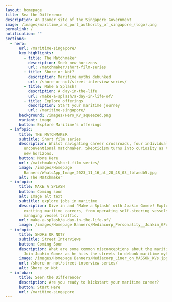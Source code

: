 ```yaml
---
layout: homepage
title: Sea the Difference
description: An Isomer site of the Singapore Government
image: /images/maritime_and_port_authority_of_singapore_(logo).png
permalink: /
notification: ""
sections:
  - hero:
      url: /maritime-singapore/
      key_highlights:
        - title: The Matchmaker
          description: Seek new horizons
          url: /matchmaker/short-film-series
        - title: Shore or Not?
          description: Maritime myths debunked
          url: /shore-or-not/street-interview-series/
        - title: Make a Splash!
          description: A day-in-the-life
          url: /make-a-splash/a-day-in-life-of/
        - title: Explore offerings
          description: Start your maritime journey
          url: /maritime-singapore/
      background: /images/Hero_KV_squeezed.png
      variant: image
      button: Explore Maritime's offerings
  - infopic:
      title: THE MATCHMAKER
      subtitle: Short film series
      description: Whilst navigating career crossroads, four individuals meet an
        unconventional matchmaker. Skepticism turns into curiosity as they seek
        new horizons.
      button: More Here
      url: /matchmaker/short-film-series/
      image: /images/Homepage
        Banners/WhatsApp_Image_2023_11_16_at_20_48_03_fbfaedb5.jpg
      alt: The Matchmaker
  - infopic:
      title: MAKE A SPLASH
      button: Coming soon
      alt: Image alt text
      subtitle: explore jobs in maritime
      description: Dive in and 'Make a Splash' with Joakim Gomez! Explore new,
        exciting maritime careers, from operating self-steering vessels to
        managing vessel traffic.
      url: make-a-splash/a-day-in-the-life-of/
      image: /images/Homepage Banners/Mediacorp_Personality__Joakim_GFomez.jpg
  - infopic:
      title: SHORE OR NOT?
      subtitle: Street Interviews
      button: Coming Soon
      description: What are some common misconceptions about the maritime industry?
        Join Joakim Gomez as he hits the streets to debunk maritime myths!
      image: /images/Homepage Banners/Mediacorp_Liner_on_MASSON_KVs.jpg
      url: /shore-or-not/street-interview-series/
      alt: Shore or Not
  - infobar:
      title: Seen the Difference?
      description: Are you ready to kickstart your maritime career?
      button: Start Here
      url: /maritime-singapore
---
```

